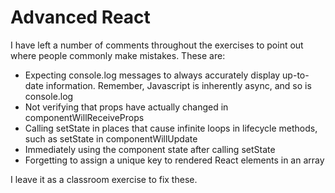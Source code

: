 # Advanced React

I have left a number of comments throughout the exercises to point out where people commonly make mistakes. These are:
* Expecting console.log messages to always accurately display up-to-date information. Remember, Javascript is inherently async, and so is console.log
* Not verifying that props have actually changed in componentWillReceiveProps
* Calling setState in places that cause infinite loops in lifecycle methods, such as setState in componentWillUpdate
* Immediately using the component state after calling setState
* Forgetting to assign a unique key to rendered React elements in an array

I leave it as a classroom exercise to fix these.
